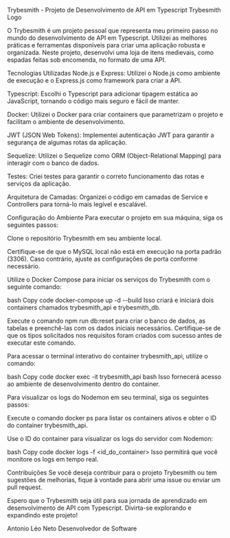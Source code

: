 Trybesmith - Projeto de Desenvolvimento de API em Typescript
Trybesmith Logo

O Trybesmith é um projeto pessoal que representa meu primeiro passo no mundo do desenvolvimento de API em Typescript. Utilizei as melhores práticas e ferramentas disponíveis para criar uma aplicação robusta e organizada. Neste projeto, desenvolvi uma loja de itens medievais, como espadas feitas sob encomenda, no formato de uma API.

Tecnologias Utilizadas
Node.js e Express: Utilizei o Node.js como ambiente de execução e o Express.js como framework para criar a API.

Typescript: Escolhi o Typescript para adicionar tipagem estática ao JavaScript, tornando o código mais seguro e fácil de manter.

Docker: Utilizei o Docker para criar containers que parametrizam o projeto e facilitam o ambiente de desenvolvimento.

JWT (JSON Web Tokens): Implementei autenticação JWT para garantir a segurança de algumas rotas da aplicação.

Sequelize: Utilizei o Sequelize como ORM (Object-Relational Mapping) para interagir com o banco de dados.

Testes: Criei testes para garantir o correto funcionamento das rotas e serviços da aplicação.

Arquitetura de Camadas: Organizei o código em camadas de Service e Controllers para torná-lo mais legível e escalável.

Configuração do Ambiente
Para executar o projeto em sua máquina, siga os seguintes passos:

Clone o repositório Trybesmith em seu ambiente local.

Certifique-se de que o MySQL local não está em execução na porta padrão (3306). Caso contrário, ajuste as configurações de porta conforme necessário.

Utilize o Docker Compose para iniciar os serviços do Trybesmith com o seguinte comando:

bash
Copy code
docker-compose up -d --build
Isso criará e iniciará dois containers chamados trybesmith_api e trybesmith_db.

Execute o comando npm run db:reset para criar o banco de dados, as tabelas e preenchê-las com os dados iniciais necessários. Certifique-se de que os tipos solicitados nos requisitos foram criados com sucesso antes de executar este comando.

Para acessar o terminal interativo do container trybesmith_api, utilize o comando:

bash
Copy code
docker exec -it trybesmith_api bash
Isso fornecerá acesso ao ambiente de desenvolvimento dentro do container.

Para visualizar os logs do Nodemon em seu terminal, siga os seguintes passos:

Execute o comando docker ps para listar os containers ativos e obter o ID do container trybesmith_api.

Use o ID do container para visualizar os logs do servidor com Nodemon:

bash
Copy code
docker logs -f <id_do_container>
Isso permitirá que você monitore os logs em tempo real.

Contribuições
Se você deseja contribuir para o projeto Trybesmith ou tem sugestões de melhorias, fique à vontade para abrir uma issue ou enviar um pull request.

Espero que o Trybesmith seja útil para sua jornada de aprendizado em desenvolvimento de API com Typescript. Divirta-se explorando e expandindo este projeto!

Antonio Léo Neto
Desenvolvedor de Software
